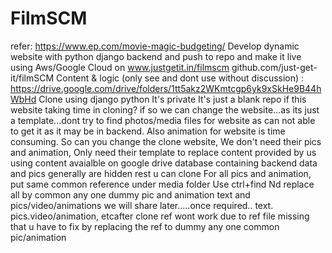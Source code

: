 # FilmSCM
refer: https://www.ep.com/movie-magic-budgeting/
Develop dynamic website with python django backend and push to repo and make it live using Aws/Google Cloud on www.justgetit.in/filmscm
github.com/just-get-it/filmSCM
Content & logic (only see and dont use without discussion) : https://drive.google.com/drive/folders/1tt5akz2WKmtcgp6yk9xSkHe9B44hWbHd
Clone using django python
It's private It's just a blank repo if this website taking time in cloning? if so we can change the website...as its just a template...dont try to find photos/media files for website as can not able to get it as it may be in backend. Also animation for website is time consuming. So can you change the clone website, We don't need their pics and animation, Only need their template to replace content provided by us using content avaialble on google drive database containing backend data and pics generally are hidden rest u can clone For all pics and animation, put same common reference under media folder Use ctrl+find Nd replace all by common any one dummy pic and animation text and pics/video/animations we will share later.....once required.. text. pics.video/animation, etcafter clone ref wont work due to ref file missing that u have to fix by replacing the ref to dummy any one common pic/animation
